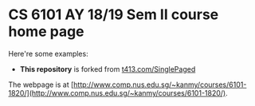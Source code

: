 CS 6101 AY 18/19 Sem II course home page
======================

Here're some examples:

- **This repository** is forked from [t413.com/SinglePaged](http://t413.com/SinglePaged)

The webpage is at
[http://www.comp.nus.edu.sg/~kanmy/courses/6101-1820/](http://www.comp.nus.edu.sg/~kanmy/courses/6101-1820/).